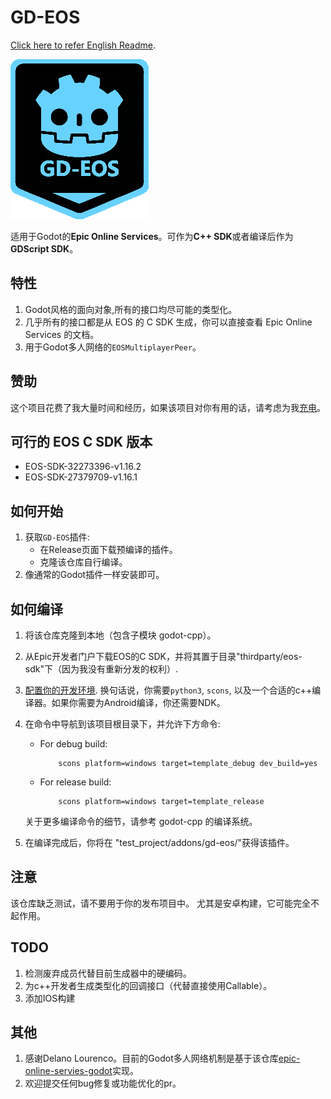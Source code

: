 # GD-EOS

[Click here to refer English Readme](README.md).

![image](test_project/logo.png)

适用于Godot的**Epic Online Services**。可作为**C++ SDK**或者编译后作为**GDScript SDK**。

## 特性

1. Godot风格的面向对象,所有的接口均尽可能的类型化。
2. 几乎所有的接口都是从 EOS 的 C SDK 生成，你可以直接查看 Epic Online Services 的文档。
3. 用于Godot多人网络的`EOSMultiplayerPeer`。

## 赞助

这个项目花费了我大量时间和经历，如果该项目对你有用的话，请考虑为我[充电](https://afdian.net/a/Daylily-Zeleen)。

## 可行的 EOS C SDK 版本

- EOS-SDK-32273396-v1.16.2
- EOS-SDK-27379709-v1.16.1

## 如何开始

1. 获取`GD-EOS`插件:
   - 在Release页面下载预编译的插件。
   - 克隆该仓库自行编译。
2. 像通常的Godot插件一样安装即可。

## 如何编译

1. 将该仓库克隆到本地（包含子模块 godot-cpp）。
2. 从Epic开发者门户下载EOS的C SDK，并将其置于目录"thirdparty/eos-sdk"下（因为我没有重新分发的权利）.
3. [配置你的开发环境](https://docs.godotengine.org/en/latest/contributing/development/compiling/index.html#building-for-target-platforms). 换句话说，你需要`python3`, `scons`, 以及一个合适的c++编译器。如果你需要为Android编译，你还需要NDK。
4. 在命令中导航到该项目根目录下，并允许下方命令:
    - For debug build:

        ``` shell
            scons platform=windows target=template_debug dev_build=yes
        ```

    - For release build:

        ``` shell
            scons platform=windows target=template_release
        ```

    关于更多编译命令的细节，请参考 godot-cpp 的编译系统。
5. 在编译完成后，你将在 "test_project/addons/gd-eos/"获得该插件。

## **注意**

该仓库缺乏测试，请不要用于你的发布项目中。
尤其是安卓构建，它可能完全不起作用。

## TODO

1. 检测废弃成员代替目前生成器中的硬编码。
2. 为c++开发者生成类型化的回调接口（代替直接使用Callable）。
3. 添加IOS构建

## 其他

1. 感谢Delano Lourenco。目前的Godot多人网络机制是基于该仓库[epic-online-servies-godot](https://github.com/3ddelano/epic-online-services-godot)实现。
2. 欢迎提交任何bug修复或功能优化的pr。
